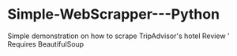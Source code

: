# Simple-WebScrapper---Python
Simple demonstration on how to scrape TripAdvisor's hotel Review
'
Requires BeautifulSoup
